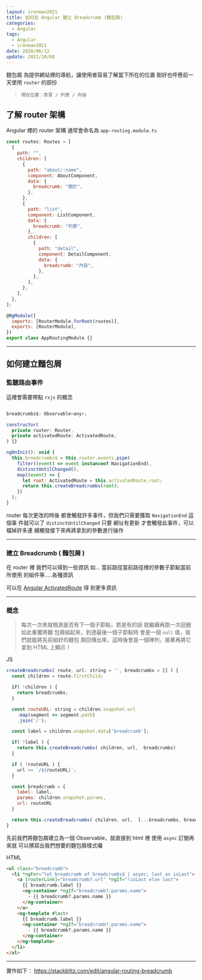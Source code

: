 ```yaml
---
layout: ironman2021
title: 如何在 Angular 建立 Breadcrumb (麵包屑)
categories:
  - Angular
tags:
  - Angular
  - ironman2021
date: 2020/06/12
update: 2021/10/08
---
```


麵包屑 為提供網站裡的導航，讓使用者容易了解當下所在的位置
剛好也呼應前一天使用 `router` 的部份

> `現在位置：首頁 / 列表 / 內容`

## 了解 router 架構

Angular 裡的 router 架構 通常會命名為 `app-routing.module.ts`

```js
const routes: Routes = [
  {
    path: "",
    children: [
      {
        path: "about/:name",
        component: AboutComponent,
        data: {
          breadcrumb: "關於",
        },
      },
      {
        path: "list",
        component: ListComponent,
        data: {
          breadcrumb: "列表",
        },
        children: [
          {
            path: "detail",
            component: DetailComponent,
            data: {
              breadcrumb: "內容",
            },
          },
        ],
      },
    ],
  },
];

@NgModule({
  imports: [RouterModule.forRoot(routes)],
  exports: [RouterModule],
})
export class AppRoutingModule {}
```

---

## 如何建立麵包屑

### 監聽路由事件

這裡會需要帶點 `rxjs` 的概念

```js

breadcrumbs$: Observable<any>;

constructor(
  private router: Router,
  private activatedRoute: ActivatedRoute,
) {}

ngOnInit(): void {
  this.breadcrumbs$ = this.router.events.pipe(
    filter((event) => event instanceof NavigationEnd),
    distinctUntilChanged(),
    map((event) => {
      let root: ActivatedRoute = this.activatedRoute.root;
      return this.createBreadcrumbs(root);
    })
  );
}

```

router 每次更改的時後 都會觸發許多事件，但我們只需要獲取 `NavigationEnd` 這個事
件就可以了 `distinctUntilChanged` 只要 網址有更新 才會觸發此事件，可以檔掉許多連
續觸發接下來再將拿到的參數進行操作

---

### 建立 Breadcrumb ( 麵包屑 )

在 router 裡 我們可以得到一些資訊 如... 當前路徑當前路徑裡的參數子節點當前所使用
的組件等.....各種資訊

可以在 [Angular ActivatedRoute](https://angular.tw/api/router/ActivatedRoute) 得
到更多資訊

---

### 概念

> 每次一次來就檢測是否有下一個子節點，若是有的話 就繼續再跑一次迴圈如此重覆將麵
> 包屑組起來，到達最後一個子節點時 會是一個 `null` 值，我們就能將先前組好的麵包
> 屑回傳出來，這時後會是一個陣列，接著再將它拿到 HTML 上顯示！

JS

```js
createBreadcrumbs( route, url: string = '', breadcrumbs = [] ) {
  const children = route.firstChild;

  if( !children ) {
    return breadcrumbs;
  }

  const routeURL: string = children.snapshot.url
    .map(segment => segment.path)
    .join('/');

  const label = children.snapshot.data['breadcrumb'];

  if( !label ) {
    return this.createBreadcrumbs( children, url,  breadcrumbs)
  }

  if ( !routeURL ) {
    url += `/${routeURL}`;
  }

  const breadcrumb = {
    label: label,
    params: children.snapshot.params,
    url: routeURL
  }

  return this.createBreadcrumbs( children, url,  [...breadcrumbs, breadcrumb])
}
```

先前我們將麵包屑建立為一個 Observable，就直接到 html 裡 使用 `async` 訂閱再來就
可以撰寫出我們想要的麵包屑樣式囉

HTML

```html
<ul class="breadcrumb">
  <li *ngFor="let breadcrumb of breadcrumbs$ | async; last as isLast">
    <a [routerLink]="breadcrumb?.url" *ngIf="!isLast else last">
      {{ breadcrumb.label }}
      <ng-container *ngIf="breadcrumb?.params.name">
        - {{ breadcrumb?.params.name }}
      </ng-container>
    </a>
    <ng-template #last>
      {{ breadcrumb.label }}
      <ng-container *ngIf="breadcrumb?.params.name">
        - {{ breadcrumb?.params.name }}
      </ng-container>
    </ng-template>
  </li>
</ul>
```

---

實作如下： https://stackblitz.com/edit/angular-routing-breadcrumb
